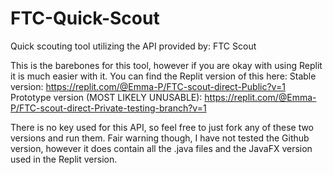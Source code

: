 # FTC-Quick-Scout
Quick scouting tool utilizing the API provided by: FTC Scout

This is the barebones for this tool, however if you are okay with using Replit it is much easier with it.
You can find the Replit version of this here:
Stable version: https://replit.com/@Emma-P/FTC-scout-direct-Public?v=1
Prototype version (MOST LIKELY UNUSABLE): https://replit.com/@Emma-P/FTC-scout-direct-Private-testing-branch?v=1

There is no key used for this API, so feel free to just fork any of these two versions and run them. Fair warning though, I have not tested the Github version, however it does contain all the .java files and the JavaFX version used in the Replit version.
